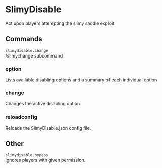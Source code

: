 # SlimyDisable
 Act upon players attempting the slimy saddle exploit.
 
## Commands
```slimydisable.change```    
/slimychange subcommand
### option   
 Lists available disabling options and a summary of each individual option
 ### change 
 Changes the active disabling option   
 ### reloadconfig    
 Reloads the SlimyDisable.json config file.
 
## Other
 ```slimydisable.bypass```    
Ignores players with given permission.
